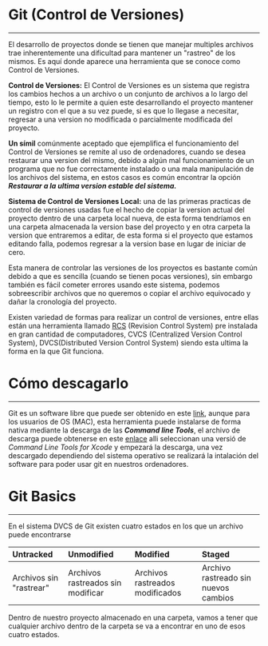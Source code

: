# Git (Control de Versiones)
***
El desarrollo de proyectos donde se tienen que manejar multiples archivos trae inherentemente una dificultad para mantener un "rastreo" de los mismos. Es aquí donde aparece una herramienta que se conoce como Control de Versiones.

**Control de Versiones:** El Control de Versiones es un sistema que registra los cambios hechos a un archivo o un conjunto de archivos a lo largo del tiempo, esto lo le permite a quien este desarrollando el proyecto mantener un registro con el que a su vez puede, si es que lo llegase a necesitar, regresar a una version no modificada o parcialmente modificada del proyecto.

**Un símil** comúnmente aceptado que ejemplifica el funcionamiento del Control de Versiones se remite al uso de ordenadores, cuando se desea restaurar una version del mismo, debido a algún mal funcionamiento de un programa que no fue correctamente instalado o una mala manipulación de los archivos del sistema, en estos casos es común encontrar la opción ***Restaurar a la ultima version estable del sistema.***
        
**Sistema de Control de Versiones Local:** una de las primeras practicas de control de versiones usadas fue el hecho de copiar la version actual del proyecto dentro de una carpeta local nueva, de esta forma tendríamos en una carpeta almacenada la version base del proyecto y en otra carpeta la version que entraremos a editar, de esta forma si el proyecto que estamos editando falla, podemos regresar a la version base en lugar de iniciar de cero.

Esta manera de controlar las versiones de los proyectos es bastante común debido a que es sencilla (cuando se tienen pocas versiones), sin embargo también es fácil cometer errores usando este sistema, podemos sobreescribir archivos que no queremos o copiar el archivo equivocado y dañar la cronología del proyecto.

Existen variedad de formas para realizar un control de versiones, entre ellas están una herramienta llamado [RCS](https://es.wikipedia.org/wiki/Revision_Control_System) (Revision Control System) pre instalada en gran cantidad de computadores, CVCS (Centralized Version Control System), DVCS(Distributed Version Control System) siendo esta ultima la forma en la que Git funciona.

# Cómo descagarlo
***

Git es un software libre que puede ser obtenido en este [link](https://git-scm.com/downloads), aunque para los usuarios de OS (MAC), esta herramienta puede instalarse de forma nativa mediante la descarga de las ***Command line Tools***, el archivo de descarga puede obtenerse en este [enlace](https://developer.apple.com/download/more/) alli seleccionan una versió de *Command Line Tools for Xcode* y empezará la descarga, una vez descargado dependiendo del sistema operativo se realizará la intalación del software para poder usar git en nuestros ordenadores.

# Git Basics
***

En el sistema DVCS de Git existen cuatro estados en los que un archivo puede encontrarse


| Untracked | Unmodified | Modified | Staged |
|:--------- |:---------- | :------- | :----- |
| Archivos sin "rastrear" | Archivos rastreados sin modificar | Archivos rastreados modificados | Archivo rastreado sin nuevos cambios |

Dentro de nuestro proyecto almacenado en una carpeta, vamos a tener que cualquier archivo dentro de la carpeta se va a encontrar en uno de esos cuatro estados.
